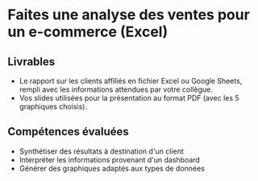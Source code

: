 # Faites une analyse des ventes pour un e-commerce (Excel)
## Livrables
- Le rapport sur les clients affiliés en fichier Excel ou Google Sheets, rempli avec les informations attendues par votre collègue.
- Vos slides utilisées pour la présentation au format PDF (avec les 5 graphiques choisis).

## Compétences évaluées
- Synthétiser des résultats à destination d'un client
- Interpréter les informations provenant d'un dashboard
- Générer des graphiques adaptés aux types de données
